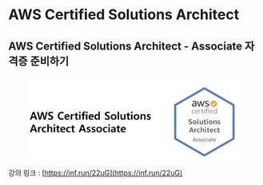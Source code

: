 # AWS Certified Solutions Architect

## AWS Certified Solutions Architect - Associate 자격증 준비하기

<figure><img src=".gitbook/assets/image (10) (1).png" alt=""><figcaption></figcaption></figure>

강의 링크 : [https://inf.run/22uG](https://inf.run/22uG)
